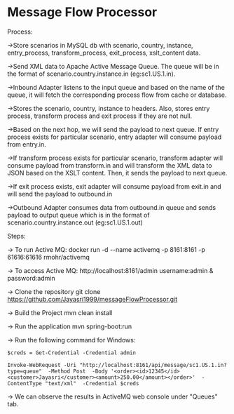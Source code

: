 # Message Flow Processor
Process:

->Store scenarios in MySQL db with scenario, country, instance, entry_process, transform_process, exit_process, xslt_content data.

->Send XML data to Apache Active Message Queue. The queue will be in the format of scenario.country.instance.in (eg:sc1.US.1.in).

->Inbound Adapter listens to the input queue and based on the name of the queue, it will fetch the corresponding process flow from cache or database.

->Stores the scenario, country, instance to headers. Also, stores entry process, transform process and exit process if they are not null.

->Based on the next hop, we will send the payload to next queue. If entry process exists for particular scenario, entry adapter will consume payload from entry.in.

->If transform process exists for particular scenario, transform adapter will consume payload from transform.in and will transform the XML data to JSON based on the XSLT content. Then, it sends the payload to next queue.

->If exit process exists, exit adapter will consume payload from exit.in and will send the payload to outbound.in

->Outbound Adapter consumes data from outbound.in queue and sends payload to output queue which is in the format of scenario.country.instance.out (eg:sc1.US.1.out)


Steps:

-> To run Active MQ: docker run -d --name activemq -p 8161:8161 -p 61616:61616 rmohr/activemq

-> To access Active MQ: http://localhost:8161/admin username:admin & password:admin

-> Clone the repository git clone https://github.com/Jayasri1999/messageFlowProcessor.git

-> Build the Project mvn clean install

-> Run the application mvn spring-boot:run

-> Run the following command for Windows:
```
$creds = Get-Credential -Credential admin

Invoke-WebRequest -Uri "http://localhost:8161/api/message/sc1.US.1.in?type=queue"  -Method Post  -Body '<order><id>12345</id><customer>Jayasri</customer><amount>250.00</amount></order>'  -ContentType "text/xml"  -Credential $creds
```

-> We can observe the results in ActiveMQ web console under "Queues" tab.
